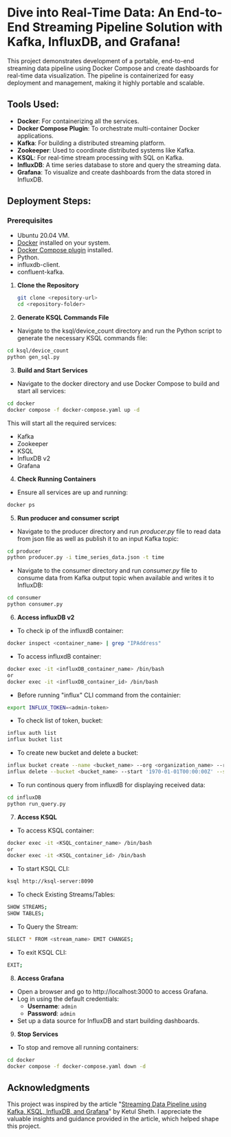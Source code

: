 
# Dive into Real-Time Data: An End-to-End Streaming Pipeline Solution with Kafka, InfluxDB, and Grafana!

This project demonstrates development of  a portable, end-to-end streaming data pipeline using Docker Compose and create dashboards for real-time data visualization. The pipeline is containerized for easy deployment and management, making it highly portable and scalable.
 
## Tools Used:

- **Docker**: For containerizing all the services.
- **Docker Compose Plugin**: To orchestrate multi-container Docker applications.
- **Kafka**: For building a distributed streaming platform.
- **Zookeeper**: Used to coordinate distributed systems like Kafka.
- **KSQL**: For real-time stream processing with SQL on Kafka.
- **InfluxDB**: A time series database to store and query the streaming data.
- **Grafana**: To visualize and create dashboards from the data stored in InfluxDB.

## Deployment Steps:

### Prerequisites
- Ubuntu 20.04 VM.
- [Docker](https://docs.docker.com/desktop/install/linux/) installed on your system.
- [Docker Compose plugin](https://docs.docker.com/compose/install/linux/) installed.
- Python.
- influxdb-client.
- confluent-kafka.

1. **Clone the Repository**
   ```bash
   git clone <repository-url>
   cd <repository-folder>
   ```

2. **Generate KSQL Commands File**
- Navigate to the ksql/device_count directory and run the Python script to generate the necessary KSQL commands file:

```bash
cd ksql/device_count
python gen_sql.py
```

3. **Build and Start Services**
- Navigate to the docker directory and use Docker Compose to build and start all services:

```bash
cd docker
docker compose -f docker-compose.yaml up -d
```
This will start all the required services:

- Kafka
- Zookeeper
- KSQL
- InfluxDB v2
- Grafana

4. **Check Running Containers**
- Ensure all services are up and running:

```bash
docker ps
```
5. **Run producer and consumer script**
- Navigate to the producer directory and run *producer.py* file to read data from json file as well as publish it to an input Kafka topic:

```bash
cd producer
python producer.py -i time_series_data.json -t time
```
- Navigate to the consumer directory and run *consumer.py* file to consume data from Kafka output topic when available and writes it to InfluxDB:

```bash
cd consumer
python consumer.py 
```

6. **Access influxDB v2**
- To check ip of the influxdB container:

```bash
docker inspect <container_name> | grep "IPAddress"
```
- To access influxdB container:
 ```bash
docker exec -it <influxDB_container_name> /bin/bash
or
docker exec -it <influxDB_container_id> /bin/bash
```
- Before running "influx" CLI command from the containier:
 ```bash
export INFLUX_TOKEN=<admin-token>
```
- To check list of token, bucket:
```bash
influx auth list
influx bucket list
```
- To create new bucket and delete a bucket:
```bash
influx bucket create --name <bucket_name> --org <organization_name> --retention <retention_period>
influx delete --bucket <bucket_name> --start '1970-01-01T00:00:00Z' --stop '2026-10-10T00:00:00Z' --org <organization_name>
```
- To run continous query from influxdB for displaying received data:
```bash
cd influxDB
python run_query.py
```
7. **Access KSQL**

- To access KSQL container:
 ```bash
docker exec -it <KSQL_container_name> /bin/bash
or
docker exec -it <KSQL_container_id> /bin/bash
```
- To start KSQL CLI:
 ```bash
ksql http://ksql-server:8090
```
- To check Existing Streams/Tables:
```bash
SHOW STREAMS;
SHOW TABLES;
```
- To Query the Stream:
```bash
SELECT * FROM <stream_name> EMIT CHANGES;
```
- To exit KSQL CLI:
```bash
EXIT;
```
8. **Access Grafana**

- Open a browser and go to http://localhost:3000 to access Grafana.
- Log in using the default credentials:
  - **Username**: `admin`
  - **Password**: `admin`
- Set up a data source for InfluxDB and start building dashboards.

9. **Stop Services**
- To stop and remove all running containers:
```bash
cd docker
docker compose -f docker-compose.yaml down -d
```

## Acknowledgments

This project was inspired by the article "[Streaming Data Pipeline using Kafka, KSQL, InfluxDB, and Grafana](https://medium.com/@ketulsheth2/streaming-data-pipeline-using-kafka-ksql-influxdb-and-grafana-8a934569fcb9)" by Ketul Sheth. I appreciate the valuable insights and guidance provided in the article, which helped shape this project.



